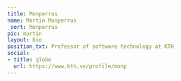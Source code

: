 ```yaml
---
title: Monperrus
name: Martin Monperrus
_sort: Monperrus
pic: martin
layout: bio
position_txt: Professor of software technology at KTH
social:
- title: globe
  url: https://www.kth.se/profile/monp
---
```


